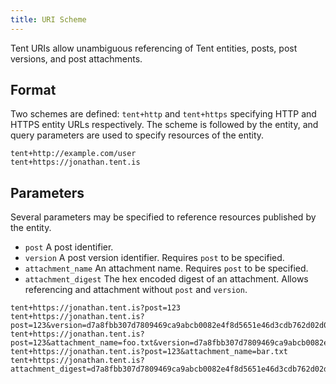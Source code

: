```yaml
---
title: URI Scheme
---
```


Tent URIs allow unambiguous referencing of Tent entities, posts, post versions,
and post attachments.

## Format

Two schemes are defined: `tent+http` and `tent+https` specifying HTTP and HTTPS
entity URLs respectively. The scheme is followed by the entity, and query
parameters are used to specify resources of the entity.

```text
tent+http://example.com/user
tent+https://jonathan.tent.is
```

## Parameters

Several parameters may be specified to reference resources published by the
entity.

- `post` A post identifier.
- `version` A post version identifier. Requires `post` to be specified.
- `attachment_name` An attachment name. Requires `post` to be specified.
- `attachment_digest` The hex encoded digest of an attachment. Allows referencing and attachment without `post` and `version`.

```text
tent+https://jonathan.tent.is?post=123
tent+https://jonathan.tent.is?post=123&version=d7a8fbb307d7809469ca9abcb0082e4f8d5651e46d3cdb762d02d0bf37c9e592
tent+https://jonathan.tent.is?post=123&attachment_name=foo.txt&version=d7a8fbb307d7809469ca9abcb0082e4f8d5651e46d3cdb762d02d0bf37c9e592
tent+https://jonathan.tent.is?post=123&attachment_name=bar.txt
tent+https://jonathan.tent.is?attachment_digest=d7a8fbb307d7809469ca9abcb0082e4f8d5651e46d3cdb762d02d0bf37c9e592
```
